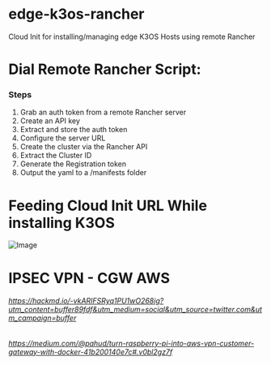 # edge-k3os-rancher
Cloud Init for installing/managing edge K3OS Hosts using remote Rancher



# Dial Remote Rancher Script:

### Steps
1. Grab an auth token from a remote Rancher server
2. Create an API key
3. Extract and store the auth token
4. Configure the server URL
5. Create the cluster via the Rancher API
6. Extract the Cluster ID
7. Generate the Registration token
8. Output the yaml to a /manifests folder


# Feeding Cloud Init URL While installing K3OS

![Image](https://github.com/gokulpch/edge-k3os-rancher/blob/master/Screen%20Shot%202020-01-16%20at%201.43.34%20PM.png)


# IPSEC VPN - CGW AWS

###### https://hackmd.io/-vkARIFSRyq1PU1wO268ig?utm_content=buffer89fdf&utm_medium=social&utm_source=twitter.com&utm_campaign=buffer
###### https://medium.com/@pahud/turn-raspberry-pi-into-aws-vpn-customer-gateway-with-docker-41b200140e7c#.v0bl2gz7f
